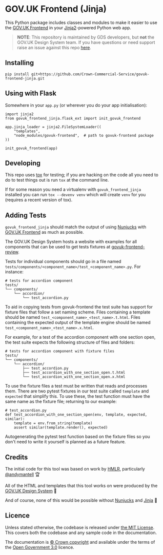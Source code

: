 
GOV.UK Frontend (Jinja)
=======================

This Python package includes classes and modules to make it easier to use the
[GOV.UK Frontend] in your [Jinja2][Jinja]-powered Python web app.

> **NOTE**: This repository is maintained by GDS developers, but **not** the
> GOV.UK Design System team. If you have questions or need support raise an
> issue against this repo [here](https://github.com/alphagov/govuk-frontend-jinja/issues).

## Installing

```shell
pip install git+https://github.com/Crown-Commercial-Service/govuk-frontend-jinja.git
```

## Using with Flask

Somewhere in your `app.py` (or wherever you do your app initialisation):

```
import jinja2
from govuk_frontend_jinja.flask_ext import init_govuk_frontend

app.jinja_loader = jinja2.FileSystemLoader((
    "templates",
    "node_modules/govuk-frontend",  # path to govuk-frontend package
))

init_govuk_frontend(app)
```

## Developing

This repo uses [tox] for testing; if you are hacking on the code all you need
to do to test things out is run `tox` at the command line.

If for some reason you need a virtualenv with `govuk_frontend_jinja` installed
you can run `tox --devenv venv` which will create `venv` for you (requires a
recent version of tox).

## Adding Tests

`govuk_frontend_jinja` should match the output of using [Nunjucks] with
[GOV.UK Frontend] as much as possible.

The GOV.UK Design System hosts a website with examples for all components that
can be used to get tests fixtures at [govuk-frontend-review].

Tests for individual components should go in a file named
`tests/components/<component_name>/test_<component_name>.py`. For instance:

    # tests for accordion component
    tests/
    └── components/
        └── accordion/
            └── test_accordion.py

To aid in copying tests from govuk-frontend the test suite has support for
fixture files that follow a set naming scheme. Files containing a template
should be named `test_<component_name>_<test_name>.t.html`. Files
containing the expected output of the template engine should be named
`test_<component_name>_<test_name>.x.html`.

For example, for a test of the accordion component with one section open, the
test suite expects the following structure of files and folders:

    # tests for accordion component with fixture files
    tests/
    └── components/
        └── accordion/
            ├── test_accordion.py
            ├── test_accordion_with_one_section_open.t.html
            └── test_accordion_with_one_section_open.x.html

To use the fixture files a test must be written that reads and processes them.
There are two pytest fixtures in our test suite called `template` and
`expected` that simplify this. To use these, the test function must have the
same name as the fixture file; returning to our example:

    # test_accordion.py
    def test_accordion_with_one_section_open(env, template, expected, similar):
        template = env.from_string(template)
        assert similar(template.render(), expected)

Autogenerating the pytest test function based on the fixture files so you don't
need to write it yourself is planned as a future feature.

## Credits

The initial code for this tool was based on work by [HMLR], particularly [@andymantell](https://github.com/andymantell) 🏆

All of the HTML and templates that this tool works on were produced by the [GOV.UK Design System] 🏅

And of course, none of this would be possible without [Nunjucks] and [Jinja] 🥂

## Licence

Unless stated otherwise, the codebase is released under [the MIT License](LICENCE).
This covers both the codebase and any sample code in the documentation.

The documentation is [&copy; Crown copyright][copyright] and available under the terms
of the [Open Government 3.0][ogl] licence.

[copyright]: http://www.nationalarchives.gov.uk/information-management/re-using-public-sector-information/uk-government-licensing-framework/crown-copyright/
[ogl]: http://www.nationalarchives.gov.uk/doc/open-government-licence/version/3/

[GOV.UK Design System]: https://design-system.service.gov.uk
[GOV.UK Frontend]: https://github.com/alphagov/govuk-frontend
[HMLR]: https://github.com/LandRegistry
[Jinja]: https://palletsprojects.com/p/jinja/
[Nunjucks]: https://mozilla.github.io/nunjucks/
[Nunjucks-cli]: https://www.npmjs.com/package/nunjucks-cli
[govuk-frontend-review]: https://govuk-frontend-review.herokuapp.com
[tox]: https://tox.readthedocs.io/en/latest/index.html
